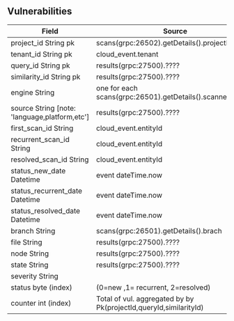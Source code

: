 ## Vulnerabilities

| Field                                           | Source                                                       |
| ----------------------------------------------- | ------------------------------------------------------------ |
|   project_id String pk                          | scans(grpc:26502).getDetails().projectId                     |
|   tenant_id String pk                           | cloud_event.tenant                                           |
|   query_id String pk                            | results(grpc:27500).????                                                           |
|   similarity_id String pk                       | results(grpc:27500).????                                                            |
|   engine String                                 | one for each scans(grpc:26501).getDetails().scanners.split() |
|   source String [note: 'language,platform,etc'] | results(grpc:27500).????                                                            |
|   first_scan_id String                          | cloud_event.entityId                                         |
|   recurrent_scan_id String                      | cloud_event.entityId                                         |
|   resolved_scan_id String                       | cloud_event.entityId                                         |
|   status_new_date Datetime                      | event dateTime.now                                           |
|   status_recurrent_date Datetime                | event dateTime.now                                           |
|   status_resolved_date Datetime                 | event dateTime.now                                           |
|   branch String                                 | scans(grpc:26501).getDetails().brach                                                          |
|   file String                                   | results(grpc:27500).????                                                          |
|   node String                                   | results(grpc:27500).????                                                         |
|   state String                                  | results(grpc:27500).????                                                        |
|   severity String                               |                                                              |
|   status byte (index)                           | (0=new   ,1= recurrent, 2=resolved)                          |
|   counter int (index)                             | Total of vul. aggregated by by Pk(projectId,queryId,similarityId)                         |
